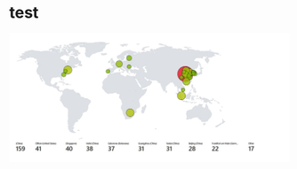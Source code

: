 # test

![this is my image](https://github.com/Roo87roo/test/blob/main/Syslog-ssh-auth-fail%20(before).jpg?raw=true)
